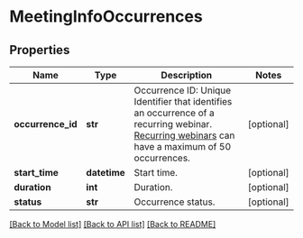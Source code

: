# MeetingInfoOccurrences

## Properties
Name | Type | Description | Notes
------------ | ------------- | ------------- | -------------
**occurrence_id** | **str** | Occurrence ID: Unique Identifier that identifies an occurrence of a recurring webinar. [Recurring webinars](https://support.zoom.us/hc/en-us/articles/216354763-How-to-Schedule-A-Recurring-Webinar) can have a maximum of 50 occurrences. | [optional] 
**start_time** | **datetime** | Start time. | [optional] 
**duration** | **int** | Duration. | [optional] 
**status** | **str** | Occurrence status. | [optional] 

[[Back to Model list]](../README.md#documentation-for-models) [[Back to API list]](../README.md#documentation-for-api-endpoints) [[Back to README]](../README.md)

